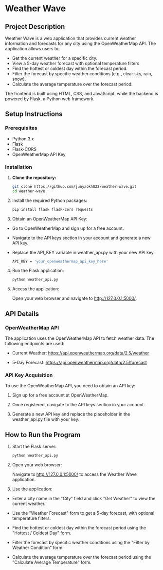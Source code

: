 # Weather Wave

## Project Description

Weather Wave is a web application that provides current weather information and forecasts for any city using the OpenWeatherMap API. The application allows users to:

- Get the current weather for a specific city.
- View a 5-day weather forecast with optional temperature filters.
- Find the hottest or coldest day within the forecast period.
- Filter the forecast by specific weather conditions (e.g., clear sky, rain, snow).
- Calculate the average temperature over the forecast period.

The frontend is built using HTML, CSS, and JavaScript, while the backend is powered by Flask, a Python web framework.

## Setup Instructions

### Prerequisites

- Python 3.x
- Flask
- Flask-CORS
- OpenWeatherMap API Key

### Installation

1. **Clone the repository:**

   ```bash
   git clone https://github.com/junyaokh822/weather-wave.git
   cd weather-wave

2. Install the required Python packages:

   ```bash
   pip install flask flask-cors requests

3. Obtain an OpenWeatherMap API Key:

- Go to OpenWeatherMap and sign up for a free account.

- Navigate to the API keys section in your account and generate a new API key.

- Replace the API_KEY variable in weather_api.py with your new API key.

    ```bash
    API_KEY = 'your_openweathermap_api_key_here'

4. Run the Flask application:

    ```bash
    python weather_api.py

5. Access the application:

    Open your web browser and navigate to http://127.0.0.1:5000/.


## API Details

### OpenWeatherMap API

The application uses the OpenWeatherMap API to fetch weather data. The following endpoints are used:

- Current Weather: https://api.openweathermap.org/data/2.5/weather

- 5-Day Forecast: https://api.openweathermap.org/data/2.5/forecast

### API Key Acquisition

To use the OpenWeatherMap API, you need to obtain an API key:

1. Sign up for a free account at OpenWeatherMap.

2. Once registered, navigate to the API keys section in your account.

3. Generate a new API key and replace the placeholder in the weather_api.py file with your key.

## How to Run the Program

1. Start the Flask server:
    ```bash
    python weather_api.py
2. Open your web browser:

    Navigate to http://127.0.0.1:5000/ to access the Weather Wave application.

3. Use the application:

- Enter a city name in the "City" field and click "Get Weather" to view the current weather.

- Use the "Weather Forecast" form to get a 5-day forecast, with optional temperature filters.

- Find the hottest or coldest day within the forecast period using the "Hottest / Coldest Day" form.

- Filter the forecast by specific weather conditions using the "Filter by Weather Condition" form.

- Calculate the average temperature over the forecast period using the "Calculate Average Temperature" form.
